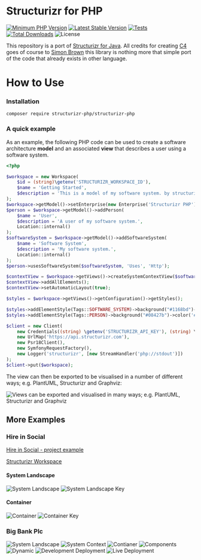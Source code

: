 # Structurizr for PHP

[![Minimum PHP Version](https://img.shields.io/badge/php-%3E%3D%208.1-8892BF.svg)](https://php.net/)
[![Latest Stable Version](https://poser.pugx.org/structurizr-php/structurizr-php/version)](https://packagist.org/packages/structurizr-php/structurizr-php)
[![Tests](https://github.com/structurizr-php/structurizr-php/actions/workflows/test.yml/badge.svg?branch=1.x)](https://github.com/structurizr-php/structurizr-php/actions/workflows/test.yml)
[![Total Downloads](https://poser.pugx.org/structurizr-php/structurizr-php/downloads)](https://packagist.org/packages/structurizr-php/structurizr-php)
![License](https://img.shields.io/github/license/structurizr-php/structurizr-php)

This repository is a port of [Structurizr for Java](https://github.com/structurizr/java).
All credits for creating [C4](https://c4model.com/) goes of course to [Simon Brown](https://github.com/simonbrowndotje)
this library is nothing more that simple port of the code that already exists in other language.  

# How to Use 

### Installation

```
composer require structurizr-php/structurizr-php
```

### A quick example

As an example, the following PHP code can be used to create a software architecture __model__ and an associated __view__ 
that describes a user using a software system.

```php
<?php 

$workspace = new Workspace(
    $id = (string)\getenv('STRUCTURIZR_WORKSPACE_ID'),
    $name = 'Getting Started',
    $description = 'This is a model of my software system. by structurizr-php/structurizr-php'
);
$workspace->getModel()->setEnterprise(new Enterprise('Structurizr PHP'));
$person = $workspace->getModel()->addPerson(
    $name = 'User',
    $description = 'A user of my software system.',
    Location::internal()
);
$softwareSystem = $workspace->getModel()->addSoftwareSystem(
    $name = 'Software System',
    $description = 'My software system.',
    Location::internal()
);
$person->usesSoftwareSystem($softwareSystem, 'Uses', 'Http');

$contextView = $workspace->getViews()->createSystemContextView($softwareSystem, 'System Context', 'system01', 'An example of a System Context diagram.');
$contextView->addAllElements();
$contextView->setAutomaticLayout(true);

$styles = $workspace->getViews()->getConfiguration()->getStyles();

$styles->addElementStyle(Tags::SOFTWARE_SYSTEM)->background("#1168bd")->color('#ffffff');
$styles->addElementStyle(Tags::PERSON)->background("#08427b")->color('#ffffff')->shape(Shape::person());

$client = new Client(
    new Credentials((string) \getenv('STRUCTURIZR_API_KEY'), (string) \getenv('STRUCTURIZR_API_SECRET')),
    new UrlMap('https://api.structurizr.com'),
    new Psr18Client(),
    new SymfonyRequestFactory(),
    new Logger('structurizr', [new StreamHandler('php://stdout')])
);
$client->put($workspace);
```

The view can then be exported to be visualised in a number of different ways; e.g. PlantUML, Structurizr and Graphviz:

![Views can be exported and visualised in many ways; e.g. PlantUML, Structurizr and Graphviz](/docs/images/getting-started.png)

## More Examples

### Hire in Social 

[Hire in Social - project example](https://github.com/itoffers-online/portal/blob/master/php/portal/structurizr/structurizr.php)

[Structurizr Workspace](https://structurizr.com/share/49192)

#### System Landscape

![System Landscape](https://structurizr.com/share/49192/images/system-landscape.png)
![System Landscape Key](https://structurizr.com/share/49192/images/system-landscape-key.png)

#### Container

![Container](https://structurizr.com/share/49192/images/Hire%20in%20Social%20-%20detailed%20view.png)
![Container Key](https://structurizr.com/share/49192/images/Hire%20in%20Social%20-%20detailed%20view-key.png)

### Big Bank Plc 

![System Landscape](/docs/images/big_bank_plc/SystemLandscape.png)
![System Context](/docs/images/big_bank_plc/SystemContext.png)
![Contianer](/docs/images/big_bank_plc/Container.png)
![Components](/docs/images/big_bank_plc/Components.png)
![Dynamic](/docs/images/big_bank_plc/Dynamic.png)
![Development Deployment](/docs/images/big_bank_plc/DevelopmentDeployment.png)
![Live Deployment](/docs/images/big_bank_plc/LiveDeployment.png)

